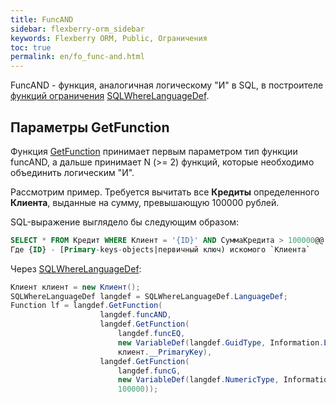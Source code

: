 ```yaml
---
title: FuncAND
sidebar: flexberry-orm_sidebar
keywords: Flexberry ORM, Public, Ограничения
toc: true
permalink: en/fo_func-and.html
---
```


FuncAND - функция, аналогичная логическому "И" в SQL, в построителе [функций ограничения](fo_limit-function.html) [SQLWhereLanguageDef](fo_function-list.html).

## Параметры GetFunction

Функция [GetFunction](fo_function-list.html) принимает первым параметром тип функции funcAND, а дальше принимает N (>= 2) функций, которые необходимо объединить логическим "И".

Рассмотрим пример. Требуется вычитать все **Кредиты** определенного **Клиента**, выданные на сумму, превышающую 100000 рублей.

SQL-выражение выглядело бы следующим образом:

```sql
SELECT * FROM Кредит WHERE Клиент = '{ID}' AND СуммаКредита > 100000@@
Где {ID} - [Primary-keys-objects|первичный ключ) искомого `Клиента`
```

Через [SQLWhereLanguageDef](fo_function-list.html):

```csharp
Клиент клиент = new Клиент();
SQLWhereLanguageDef langdef = SQLWhereLanguageDef.LanguageDef;
Function lf = langdef.GetFunction(
					langdef.funcAND,
					langdef.GetFunction(
						langdef.funcEQ, 
						new VariableDef(langdef.GuidType, Information.ExtractPropertyPath<Кредит>(x => x.Клиент)), 
						клиент.__PrimaryKey),
					langdef.GetFunction(
						langdef.funcG, 
						new VariableDef(langdef.NumericType, Information.ExtractPropertyPath<Кредит>(x => x.СуммаКредита)), 
						100000));
```









